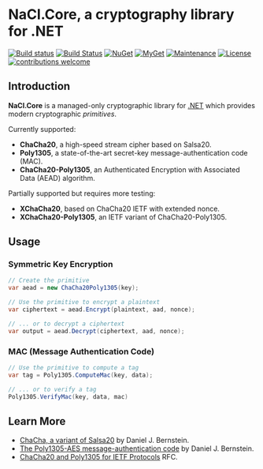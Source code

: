 # NaCl.Core, a cryptography library for .NET

[![Build status](https://ci.appveyor.com/api/projects/status/2k3cxt2e1r2jyinx?svg=true)](https://ci.appveyor.com/project/idaviddesmet/nacl-core)
[![Build Status](https://travis-ci.org/idaviddesmet/NaCl.Core.svg?branch=master)](https://travis-ci.org/idaviddesmet/NaCl.Core)
[![NuGet](https://img.shields.io/nuget/v/NaCl.Core.svg)](https://www.nuget.org/packages/NaCl.Core/)
[![MyGet](https://img.shields.io/myget/nacl-core/v/NaCl.Core.svg)](https://www.myget.org/feed/nacl-core/package/nuget/NaCl.Core)
[![Maintenance](https://img.shields.io/maintenance/yes/2018.svg)](https://github.com/idaviddesmet/NaCl.Core)
[![License](https://img.shields.io/github/license/idaviddesmet/NaCl.Core.svg)](https://github.com/idaviddesmet/NaCl.Core/blob/master/LICENSE)
[![contributions welcome](https://img.shields.io/badge/contributions-welcome-brightgreen.svg?style=flat)](https://github.com/idaviddesmet/NaCl.Core/issues)

## Introduction

**NaCl.Core** is a managed-only cryptographic library for [.NET](https://dot.net) which provides modern cryptographic _primitives_.

Currently supported:

* **ChaCha20**, a high-speed stream cipher based on Salsa20.
* **Poly1305**, a state-of-the-art secret-key message-authentication code (MAC).
* **ChaCha20-Poly1305**, an Authenticated Encryption with Associated Data (AEAD) algorithm.

Partially supported but requires more testing:

* **XChaCha20**, based on ChaCha20 IETF with extended nonce.
* **XChaCha20-Poly1305**, an IETF variant of ChaCha20-Poly1305.

## Usage

### Symmetric Key Encryption

```csharp
// Create the primitive
var aead = new ChaCha20Poly1305(key);

// Use the primitive to encrypt a plaintext
var ciphertext = aead.Encrypt(plaintext, aad, nonce);

// ... or to decrypt a ciphertext
var output = aead.Decrypt(ciphertext, aad, nonce);
```

### MAC (Message Authentication Code)

```csharp
// Use the primitive to compute a tag
var tag = Poly1305.ComputeMac(key, data);

// ... or to verify a tag
Poly1305.VerifyMac(key, data, mac)
```

## Learn More

*   [ChaCha, a variant of Salsa20](http://cr.yp.to/chacha/chacha-20080128.pdf) by Daniel J. Bernstein.
*   [The Poly1305-AES message-authentication code](http://cr.yp.to/mac/poly1305-20050329.pdf) by Daniel J. Bernstein.
*   [ChaCha20 and Poly1305 for IETF Protocols](https://tools.ietf.org/html/rfc7539) RFC.
